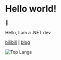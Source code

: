 # Hello world!

👋

Hello, I am a .NET dev

[bilibili](https://space.bilibili.com/47754706) | [blog](https://prime167.github.io)

![Top Langs](https://github-readme-stats.vercel.app/api/top-langs/?username=prime167&hide=HTML,CSS,batchfile&layout=compact)

<!--![prime167's GitHub stats](https://github-readme-stats.vercel.app/api?username=prime167&show_icons=true&hide_title-true&theme=default) -->






